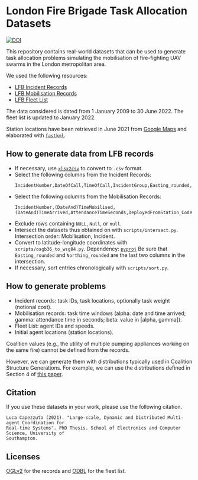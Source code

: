 # London Fire Brigade Task Allocation Datasets

[![DOI](https://zenodo.org/badge/DOI/10.5281/zenodo.7017496.svg)](https://doi.org/10.5281/zenodo.7017496)

This repository contains real-world datasets that can be used to generate task allocation
problems simulating the mobilisation of fire-fighting UAV swarms in the London
metropolitan area.

We used the following resources:

- [LFB Incident Records](https://data.london.gov.uk/dataset/london-fire-brigade-incident-records)
- [LFB Mobilisation Records](https://data.london.gov.uk/dataset/london-fire-brigade-mobilisation-records)
- [LFB Fleet List](https://data.london.gov.uk/dataset/london-fire-brigade---fleet-list)

The data considered is dated from 1 January 2009 to 30 June 2022. The fleet list is
updated to January 2022.

Station locations have been retrieved in June 2021 from [Google
Maps](https://www.google.com/maps/d/viewer?mid=1rSai4zdG8uSujX8QxY1i0cwgNAU&msa=0&ll=51.576189821246516%2C-0.5874470076488247&spn=0.064273%2C0.169086&iwloc=lyrftr%3Almq%3A1004%3Afire%20station%2C9131785149235576475%2C51.606291%2C0.10437&z=10)
and elaborated with [`fastkml`](https://pypi.org/project/fastkml).

## How to generate data from LFB records

- If necessary, use [`xlsx2csv`](https://pypi.org/project/xls2csv) to convert to
  `.csv` format.
- Select the following columns from the Incident Records:
  ```shell
  IncidentNumber,DateOfCall,TimeOfCall,IncidentGroup,Easting_rounded,Northing_rounded
  ```
- Select the following columns from the Mobilisation Records:
  ```shell
  IncidentNumber,(DateAnd)TimeMobilised,(DateAnd)TimeArrived,AttendanceTimeSeconds,DeployedFromStation_Code
  ```
- Exclude rows containing `NULL`, `Null`, or `null`.
- Intersect the datasets thus obtained on with `scripts/intersect.py`.
  Intersection order: Mobilisation, Incident.
- Convert to latitude-longitude coordinates with
  `scripts/osgb36_to_wsg84.py`. Dependency: [`pyproj`](https://pypi.org/project/pyproj)
  Be sure that `Easting_rounded` and `Northing_rounded` are the last two columns in the
  intersection.
- If necessary, sort entries chronologically with `scripts/sort.py`.

## How to generate problems

- Incident records: task IDs, task locations, optionally task weight (notional cost).
- Mobilisation records: task time windows (alpha: date and time arrived; gamma: attendance
  time in seconds; beta: value in [alpha, gamma]).
- Fleet List: agent IDs and speeds.
- Initial agent locations (station locations).

Coalition values (e.g., the utility of multiple pumping appliances working on the same
fire) cannot be defined from the records.

However, we can generate them with distributions typically used in Coalition Structure
Generations. For example, we can use the distributions defined in Section 4 of [this
paper](https://ojs.aaai.org/index.php/AAAI/article/view/8265).

## Citation

If you use these datasets in your work, please use the following citation.

```
Luca Capezzuto (2021). "Large-scale, Dynamic and Distributed Multi-agent Coordination for
Real-time Systems". PhD Thesis. School of Electronics and Computer Science, University of
Southampton.
```

## Licenses

[OGLv2](http://www.nationalarchives.gov.uk/doc/open-government-licence/version/2)
for the records and [ODBL](https://opendefinition.org/licenses/odc-odbl) for the
fleet list.
